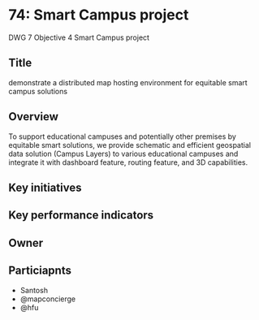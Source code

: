 # 74: Smart Campus project
DWG 7 Objective 4 Smart Campus project

## Title
demonstrate a distributed map hosting environment for equitable smart campus solutions

## Overview
To support educational campuses and potentially other premises by equitable smart solutions, we provide schematic and efficient geospatial data solution (Campus Layers) to various educational campuses and integrate it with dashboard feature, routing feature, and 3D capabilities. 

## Key initiatives

## Key performance indicators

## Owner

## Particiapnts
- Santosh
- @mapconcierge
- @hfu
